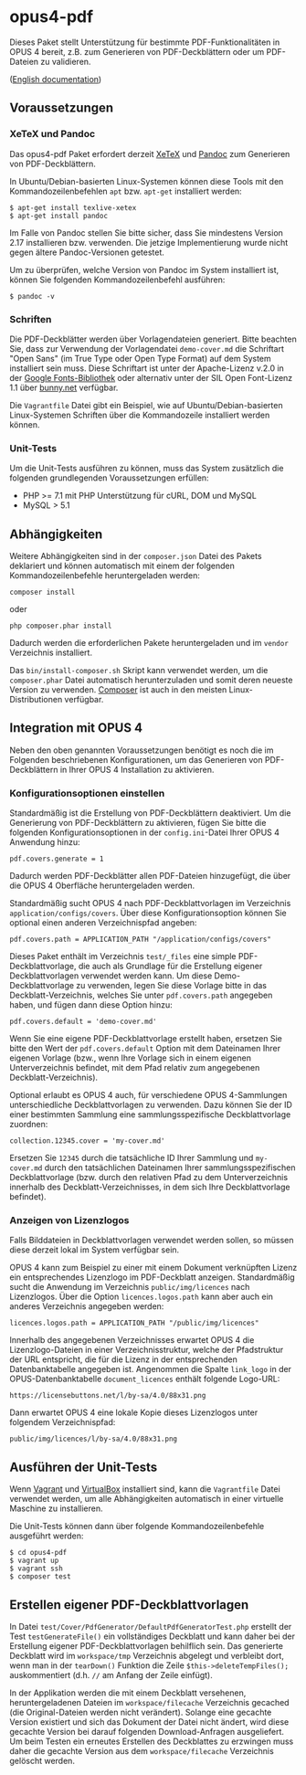 # opus4-pdf

Dieses Paket stellt Unterstützung für bestimmte PDF-Funktionalitäten in OPUS 4 bereit, z.B. zum
Generieren von PDF-Deckblättern oder um PDF-Dateien zu validieren.

([English documentation](README.md))



## Voraussetzungen

### XeTeX und Pandoc

Das opus4-pdf Paket erfordert derzeit [XeTeX](https://xetex.sourceforge.net/) und
[Pandoc](https://pandoc.org/) zum Generieren von PDF-Deckblättern.

In Ubuntu/Debian-basierten Linux-Systemen können diese Tools mit den Kommandozeilenbefehlen
`apt` bzw. `apt-get` installiert werden:

    $ apt-get install texlive-xetex
    $ apt-get install pandoc

Im Falle von Pandoc stellen Sie bitte sicher, dass Sie mindestens Version 2.17 installieren bzw.
verwenden. Die jetzige Implementierung wurde nicht gegen ältere Pandoc-Versionen getestet.

Um zu überprüfen, welche Version von Pandoc im System installiert ist, können Sie folgenden
Kommandozeilenbefehl ausführen:

    $ pandoc -v


### Schriften

Die PDF-Deckblätter werden über Vorlagendateien generiert. Bitte beachten Sie, dass zur Verwendung
der Vorlagendatei `demo-cover.md` die Schriftart "Open Sans" (im True Type oder Open Type Format)
auf dem System installiert sein muss. Diese Schriftart ist unter der Apache-Lizenz v.2.0 in der
[Google Fonts-Bibliothek](https://fonts.google.com/specimen/Open+Sans) oder alternativ unter der
SIL Open Font-Lizenz 1.1 über [bunny.net](https://fonts.bunny.net/family/open-sans) verfügbar.

Die `Vagrantfile` Datei gibt ein Beispiel, wie auf Ubuntu/Debian-basierten Linux-Systemen Schriften
über die Kommandozeile installiert werden können.


### Unit-Tests

Um die Unit-Tests ausführen zu können, muss das System zusätzlich die folgenden grundlegenden
Voraussetzungen erfüllen:

- PHP >= 7.1 mit PHP Unterstützung für cURL, DOM und MySQL
- MySQL > 5.1



## Abhängigkeiten

Weitere Abhängigkeiten sind in der `composer.json` Datei des Pakets deklariert und können
automatisch mit einem der folgenden Kommandozeilenbefehle heruntergeladen werden:

    composer install
    
oder 

    php composer.phar install
    
Dadurch werden die erforderlichen Pakete heruntergeladen und im `vendor` Verzeichnis installiert.

Das `bin/install-composer.sh` Skript kann verwendet werden, um die `composer.phar` Datei automatisch
herunterzuladen und somit deren neueste Version zu verwenden. [Composer](https://getcomposer.org)
ist auch in den meisten Linux-Distributionen verfügbar.


## Integration mit OPUS 4

Neben den oben genannten Voraussetzungen benötigt es noch die im Folgenden beschriebenen
Konfigurationen, um das Generieren von PDF-Deckblättern in Ihrer OPUS 4 Installation zu aktivieren.


### Konfigurationsoptionen einstellen

Standardmäßig ist die Erstellung von PDF-Deckblättern deaktiviert. Um die Generierung von
PDF-Deckblättern zu aktivieren, fügen Sie bitte die folgenden Konfigurationsoptionen in der
`config.ini`-Datei Ihrer OPUS 4 Anwendung hinzu:

    pdf.covers.generate = 1

Dadurch werden PDF-Deckblätter allen PDF-Dateien hinzugefügt, die über die OPUS 4 Oberfläche
heruntergeladen werden.

Standardmäßig sucht OPUS 4 nach PDF-Deckblattvorlagen im Verzeichnis `application/configs/covers`.
Über diese Konfigurationsoption können Sie optional einen anderen Verzeichnispfad angeben:

    pdf.covers.path = APPLICATION_PATH "/application/configs/covers"

Dieses Paket enthält im Verzeichnis `test/_files` eine simple PDF-Deckblattvorlage, die auch als
Grundlage für die Erstellung eigener Deckblattvorlagen verwendet werden kann. Um diese
Demo-Deckblattvorlage zu verwenden, legen Sie diese Vorlage bitte in das Deckblatt-Verzeichnis,
welches Sie unter `pdf.covers.path` angegeben haben, und fügen dann diese Option hinzu:

    pdf.covers.default = 'demo-cover.md'

Wenn Sie eine eigene PDF-Deckblattvorlage erstellt haben, ersetzen Sie bitte den Wert der
`pdf.covers.default` Option mit dem Dateinamen Ihrer eigenen Vorlage (bzw., wenn Ihre Vorlage
sich in einem eigenen Unterverzeichnis befindet, mit dem Pfad relativ zum angegebenen
Deckblatt-Verzeichnis).

Optional erlaubt es OPUS 4 auch, für verschiedene OPUS 4-Sammlungen unterschiedliche
Deckblattvorlagen zu verwenden. Dazu können Sie der ID einer bestimmten Sammlung eine
sammlungsspezifische Deckblattvorlage zuordnen:

    collection.12345.cover = 'my-cover.md'

Ersetzen Sie `12345` durch die tatsächliche ID Ihrer Sammlung und `my-cover.md` durch den
tatsächlichen Dateinamen Ihrer sammlungsspezifischen Deckblattvorlage (bzw. durch den relativen Pfad
zu dem Unterverzeichnis innerhalb des Deckblatt-Verzeichnisses, in dem sich Ihre Deckblattvorlage
befindet).


### Anzeigen von Lizenzlogos

Falls Bilddateien in Deckblattvorlagen verwendet werden sollen, so müssen diese derzeit lokal im
System verfügbar sein.

OPUS 4 kann zum Beispiel zu einer mit einem Dokument verknüpften Lizenz ein entsprechendes
Lizenzlogo im PDF-Deckblatt anzeigen. Standardmäßig sucht die Anwendung im Verzeichnis
`public/img/licences` nach Lizenzlogos. Über die Option `licences.logos.path` kann aber auch
ein anderes Verzeichnis angegeben werden:

    licences.logos.path = APPLICATION_PATH "/public/img/licences"

Innerhalb des angegebenen Verzeichnisses erwartet OPUS 4 die Lizenzlogo-Dateien in einer
Verzeichnisstruktur, welche der Pfadstruktur der URL entspricht, die für die Lizenz in der
entsprechenden Datenbanktabelle angegeben ist. Angenommen die Spalte `link_logo` in der
OPUS-Datenbanktabelle `document_licences` enthält folgende Logo-URL:

    https://licensebuttons.net/l/by-sa/4.0/88x31.png

Dann erwartet OPUS 4 eine lokale Kopie dieses Lizenzlogos unter folgendem Verzeichnispfad:

    public/img/licences/l/by-sa/4.0/88x31.png



## Ausführen der Unit-Tests

Wenn [Vagrant](https://www.vagrantup.com/) und [VirtualBox](https://www.virtualbox.org/) installiert
sind, kann die `Vagrantfile` Datei verwendet werden, um alle Abhängigkeiten automatisch in einer
virtuelle Maschine zu installieren.

Die Unit-Tests können dann über folgende Kommandozeilenbefehle ausgeführt werden:

    $ cd opus4-pdf
    $ vagrant up
    $ vagrant ssh
    $ composer test



## Erstellen eigener PDF-Deckblattvorlagen

In Datei `test/Cover/PdfGenerator/DefaultPdfGeneratorTest.php` erstellt der Test `testGenerateFile()`
ein vollständiges Deckblatt und kann daher bei der Erstellung eigener PDF-Deckblattvorlagen
behilflich sein. Das generierte Deckblatt wird im `workspace/tmp` Verzeichnis abgelegt und verbleibt
dort, wenn man in der `tearDown()` Funktion die Zeile `$this->deleteTempFiles();` auskommentiert
(d.h. `//` am Anfang der Zeile einfügt).

In der Applikation werden die mit einem Deckblatt versehenen, heruntergeladenen Dateien im
`workspace/filecache` Verzeichnis gecached (die Original-Dateien werden nicht verändert). Solange
eine gecachte Version existiert und sich das Dokument der Datei nicht ändert, wird diese gecachte
Version bei darauf folgenden Download-Anfragen ausgeliefert. Um beim Testen ein erneutes Erstellen
des Deckblattes zu erzwingen muss daher die gecachte Version aus dem `workspace/filecache`
Verzeichnis gelöscht werden.
